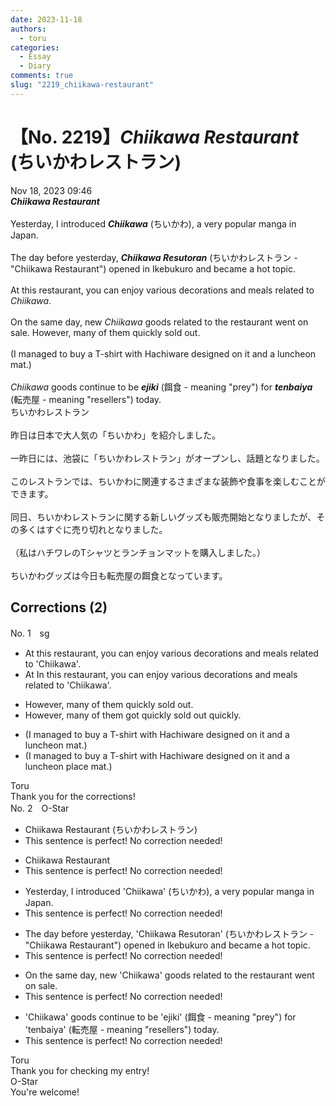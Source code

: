 ```yaml
---
date: 2023-11-18
authors:
  - toru
categories:
  - Essay
  - Diary
comments: true
slug: "2219_chiikawa-restaurant"
---
```


# 【No. 2219】<strong><em>Chiikawa Restaurant</strong></em> (ちいかわレストラン)
<div class="date">Nov 18, 2023 09:46</div>
<div id="post"><div id="body_show_ori">
<strong><em>Chiikawa Restaurant</strong></em><br/><br/>Yesterday, I introduced <strong><em>Chiikawa</em></strong> (ちいかわ), a very popular manga in Japan.<br/><br/>The day before yesterday, <strong><em>Chiikawa Resutoran</em></strong> (ちいかわレストラン - "Chiikawa Restaurant") opened in Ikebukuro and became a hot topic.<br/><br/>At this restaurant, you can enjoy various decorations and meals related to <em>Chiikawa</em>.<br/><br/>On the same day, new <em>Chiikawa</em> goods related to the restaurant went on sale. However, many of them quickly sold out.<br/><br/>(I managed to buy a T-shirt with Hachiware designed on it and a luncheon mat.)<br/><br/><em>Chiikawa</em> goods continue to be <strong><em>ejiki</em></strong> (餌食 - meaning "prey") for <strong><em>tenbaiya</em></strong> (転売屋 - meaning "resellers") today.
</div></div>

<!-- more -->

<div id="post_ja"><div id="body_show_mo">
ちいかわレストラン<br/><br/>昨日は日本で大人気の「ちいかわ」を紹介しました。<br/><br/>一昨日には、池袋に「ちいかわレストラン」がオープンし、話題となりました。<br/><br/>このレストランでは、ちいかわに関連するさまざまな装飾や食事を楽しむことができます。<br/><br/>同日、ちいかわレストランに関する新しいグッズも販売開始となりましたが、その多くはすぐに売り切れとなりました。<br/><br/>（私はハチワレのTシャツとランチョンマットを購入しました。）<br/><br/>ちいかわグッズは今日も転売屋の餌食となっています。
</div></div>

## Corrections (2)
<div id="block"><div class="first_name"> No. 1　<span class="just_name">sg</span></div><div id="block2">
<ul class="correction_field">
<li class="incorrect">At this restaurant, you can enjoy various decorations and meals related to 'Chiikawa'.</li>
<li class="corrected correct">
<span class="f_red"><span class="sline">At</span></span><span class="f_blue"> In </span>this restaurant, you can enjoy various decorations and meals related to 'Chiikawa'.
</li>
</ul>
<ul class="correction_field">
<li class="incorrect">However, many of them quickly sold out.</li>
<li class="corrected correct">
However, many of them <span class="f_blue">got</span> <span class="f_red"><span class="sline">quickly</span></span> sold out<span class="f_blue"> quickly</span>.
</li>
</ul>
<ul class="correction_field">
<li class="incorrect">(I managed to buy a T-shirt with Hachiware designed on it and a luncheon mat.)</li>
<li class="corrected correct">
(I managed to buy a T-shirt with Hachiware designed on it and a <span class="f_red"><span class="sline">luncheon</span></span><span class="f_blue"> place </span>mat.)
</li>
</ul>
</div><div class="name"><span class="just_name">Toru</span><br>
Thank you for the corrections!
</div>
</div>
<div id="block"><div class="first_name"> No. 2　<span class="just_name">O-Star</span></div><div id="block2">
<ul class="correction_field">
<li class="incorrect">Chiikawa Restaurant (ちいかわレストラン)</li>
<li class="corrected perfect">This sentence is perfect! No correction needed!</li>
</ul>
<ul class="correction_field">
<li class="incorrect">Chiikawa Restaurant</li>
<li class="corrected perfect">This sentence is perfect! No correction needed!</li>
</ul>
<ul class="correction_field">
<li class="incorrect">Yesterday, I introduced 'Chiikawa' (ちいかわ), a very popular manga in Japan.</li>
<li class="corrected perfect">This sentence is perfect! No correction needed!</li>
</ul>
<ul class="correction_field">
<li class="incorrect">The day before yesterday, 'Chiikawa Resutoran' (ちいかわレストラン - "Chiikawa Restaurant") opened in Ikebukuro and became a hot topic.</li>
<li class="corrected perfect">This sentence is perfect! No correction needed!</li>
</ul>
<ul class="correction_field">
<li class="incorrect">On the same day, new 'Chiikawa' goods related to the restaurant went on sale.</li>
<li class="corrected perfect">This sentence is perfect! No correction needed!</li>
</ul>
<ul class="correction_field">
<li class="incorrect">'Chiikawa' goods continue to be 'ejiki' (餌食 - meaning "prey") for 'tenbaiya' (転売屋 - meaning "resellers") today.</li>
<li class="corrected perfect">This sentence is perfect! No correction needed!</li>
</ul>
</div><div class="name"><span class="just_name">Toru</span><br>
Thank you for checking my entry!
</div>
<div class="name"><span class="just_name">O-Star</span><br>
You're welcome!
</div>
</div>
